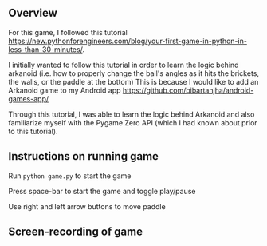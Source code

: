 ## Overview
For this game, I followed this tutorial https://new.pythonforengineers.com/blog/your-first-game-in-python-in-less-than-30-minutes/. 

I initially wanted to follow this tutorial in order to learn the logic behind arkanoid (i.e. how to properly change the ball's angles as it hits the brickets, the walls, or the paddle at the bottom)
This is because I would like to add an Arkanoid game to my Android app https://github.com/bibartanjha/android-games-app/

Through this tutorial, I was able to learn the logic behind Arkanoid and also familiarize myself with the Pygame Zero API (which I had known about prior to this tutorial). 

## Instructions on running game
Run `python game.py` to start the game

Press space-bar to start the game and toggle play/pause

Use right and left arrow buttons to move paddle

## Screen-recording of game
